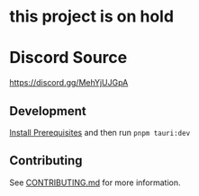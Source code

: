 # this project is on hold

# Discord Source

https://discord.gg/MehYjUJGpA

## Development

[Install Prerequisites](https://tauri.app/v1/guides/getting-started/prerequisites)
and then run `pnpm tauri:dev`

## Contributing

See [CONTRIBUTING.md](./.github/CONTRIBUTING.md) for more information.